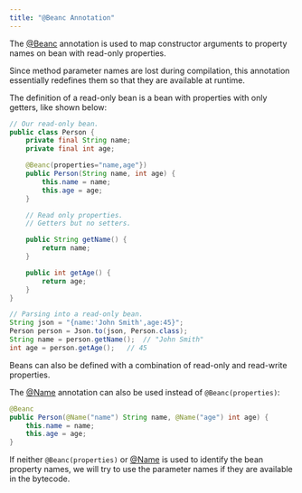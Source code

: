 ```yaml
---
title: "@Beanc Annotation"
---
```


The [@Beanc]({{API_DOCS}}/org/apache/juneau/annotation/Beanc.html) annotation is used to map constructor arguments to property names on bean with read-only properties.

Since method parameter names are lost during compilation, this annotation essentially redefines them so that they are available at runtime.

The definition of a read-only bean is a bean with properties with only getters, like shown below:

```java
// Our read-only bean.
public class Person {
    private final String name;
    private final int age;

    @Beanc(properties="name,age"})
    public Person(String name, int age) {
        this.name = name;
        this.age = age;
    }

    // Read only properties.
    // Getters but no setters.

    public String getName() {
        return name;
    }

    public int getAge() {
        return age;
    }
}
```

```java
// Parsing into a read-only bean.
String json = "{name:'John Smith',age:45}";
Person person = Json.to(json, Person.class);
String name = person.getName();  // "John Smith"
int age = person.getAge();   // 45
```

Beans can also be defined with a combination of read-only and read-write properties.

The [@Name]({{API_DOCS}}/org/apache/juneau/annotation/Name.html) annotation can also be used instead of `@Beanc(properties)`:

```java
@Beanc
public Person(@Name("name") String name, @Name("age") int age) {
    this.name = name;
    this.age = age;
}
```

If neither `@Beanc(properties)` or [@Name]({{API_DOCS}}/org/apache/juneau/annotation/Name.html) is used to identify the bean property names, we will try to use the parameter names if they are available in the bytecode.
